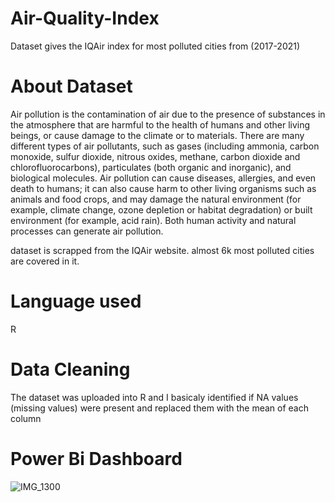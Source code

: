 # Air-Quality-Index
Dataset gives the IQAir index for most polluted cities from (2017-2021)
# About Dataset
Air pollution is the contamination of air due to the presence of substances in the atmosphere that are harmful to the health of humans and other living beings, or cause damage to the climate or to materials. There are many different types of air pollutants, such as gases (including ammonia, carbon monoxide, sulfur dioxide, nitrous oxides, methane, carbon dioxide and chlorofluorocarbons), particulates (both organic and inorganic), and biological molecules. Air pollution can cause diseases, allergies, and even death to humans; it can also cause harm to other living organisms such as animals and food crops, and may damage the natural environment (for example, climate change, ozone depletion or habitat degradation) or built environment (for example, acid rain). Both human activity and natural processes can generate air pollution.

dataset is scrapped from the IQAir website.
almost 6k most polluted cities are covered in it.
# Language used
R
# Data Cleaning
The dataset was uploaded into R and I basicaly identified if NA values (missing values) were present and replaced them with the mean of each column
# Power Bi Dashboard
![IMG_1300](https://user-images.githubusercontent.com/101889570/168634864-04d2d2f8-8bb1-4ede-aebf-f67b56d16645.JPG)
